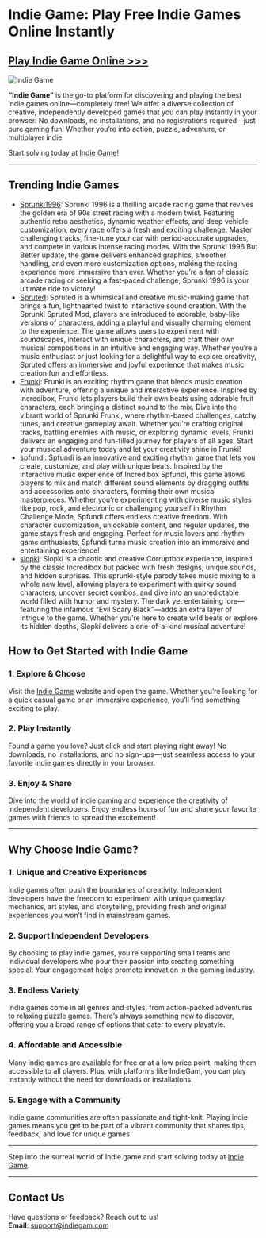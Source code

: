 # Indie Game: Play Free Indie Games Online Instantly

## [Play Indie Game Online >>>](https://indiegam.com/)  

![Indie Game](https://storage.indiegam.com/home/og-image.png)

**“Indie Game”** is the go-to platform for discovering and playing the best indie games online—completely free! We offer a diverse collection of creative, independently developed games that you can play instantly in your browser. No downloads, no installations, and no registrations required—just pure gaming fun! Whether you’re into action, puzzle, adventure, or multiplayer indie.

Start solving today at [Indie Game](https://indiegam.com/)!  

---

## Trending Indie Games
- [Sprunki1996](https://sprunki1996.org): Sprunki 1996 is a thrilling arcade racing game that revives the golden era of 90s street racing with a modern twist. Featuring authentic retro aesthetics, dynamic weather effects, and deep vehicle customization, every race offers a fresh and exciting challenge. Master challenging tracks, fine-tune your car with period-accurate upgrades, and compete in various intense racing modes. With the Sprunki 1996 But Better update, the game delivers enhanced graphics, smoother handling, and even more customization options, making the racing experience more immersive than ever. Whether you’re a fan of classic arcade racing or seeking a fast-paced challenge, Sprunki 1996 is your ultimate ride to victory!
- [Spruted](https://spruted.online): Spruted is a whimsical and creative music-making game that brings a fun, lighthearted twist to interactive sound creation. With the Sprunki Spruted Mod, players are introduced to adorable, baby-like versions of characters, adding a playful and visually charming element to the experience. The game allows users to experiment with soundscapes, interact with unique characters, and craft their own musical compositions in an intuitive and engaging way. Whether you’re a music enthusiast or just looking for a delightful way to explore creativity, Spruted offers an immersive and joyful experience that makes music creation fun and effortless.
- [Frunki](https://frunki.com): Frunki is an exciting rhythm game that blends music creation with adventure, offering a unique and interactive experience. Inspired by Incredibox, Frunki lets players build their own beats using adorable fruit characters, each bringing a distinct sound to the mix. Dive into the vibrant world of Sprunki Frunki, where rhythm-based challenges, catchy tunes, and creative gameplay await. Whether you’re crafting original tracks, battling enemies with music, or exploring dynamic levels, Frunki delivers an engaging and fun-filled journey for players of all ages. Start your musical adventure today and let your creativity shine in Frunki!
- [spfundi](https://indiegam.com/game/spfundi): Spfundi is an innovative and exciting rhythm game that lets you create, customize, and play with unique beats. Inspired by the interactive music experience of Incredibox Spfundi, this game allows players to mix and match different sound elements by dragging outfits and accessories onto characters, forming their own musical masterpieces. Whether you’re experimenting with diverse music styles like pop, rock, and electronic or challenging yourself in Rhythm Challenge Mode, Spfundi offers endless creative freedom. With character customization, unlockable content, and regular updates, the game stays fresh and engaging. Perfect for music lovers and rhythm game enthusiasts, Spfundi turns music creation into an immersive and entertaining experience!
- [slopki](https://indiegam.com/game/slopki): Slopki is a chaotic and creative Corruptbox experience, inspired by the classic Incredibox but packed with fresh designs, unique sounds, and hidden surprises. This sprunki-style parody takes music mixing to a whole new level, allowing players to experiment with quirky sound characters, uncover secret combos, and dive into an unpredictable world filled with humor and mystery. The dark yet entertaining lore—featuring the infamous “Evil Scary Black”—adds an extra layer of intrigue to the game. Whether you’re here to create wild beats or explore its hidden depths, Slopki delivers a one-of-a-kind musical adventure!

## How to Get Started with Indie Game

### 1. Explore & Choose
Visit the [Indie Game](https://indiegam.com) website and open the game. Whether you’re looking for a quick casual game or an immersive experience, you’ll find something exciting to play.

### 2. Play Instantly
Found a game you love? Just click and start playing right away! No downloads, no installations, and no sign-ups—just seamless access to your favorite indie games directly in your browser.

### 3. Enjoy & Share
Dive into the world of indie gaming and experience the creativity of independent developers. Enjoy endless hours of fun and share your favorite games with friends to spread the excitement!

---

## Why Choose Indie Game?

### 1. Unique and Creative Experiences
Indie games often push the boundaries of creativity. Independent developers have the freedom to experiment with unique gameplay mechanics, art styles, and storytelling, providing fresh and original experiences you won’t find in mainstream games.

### 2. Support Independent Developers
By choosing to play indie games, you’re supporting small teams and individual developers who pour their passion into creating something special. Your engagement helps promote innovation in the gaming industry.

### 3. Endless Variety
Indie games come in all genres and styles, from action-packed adventures to relaxing puzzle games. There’s always something new to discover, offering you a broad range of options that cater to every playstyle.

### 4. Affordable and Accessible
Many indie games are available for free or at a low price point, making them accessible to all players. Plus, with platforms like IndieGam, you can play instantly without the need for downloads or installations.

### 5. Engage with a Community
Indie game communities are often passionate and tight-knit. Playing indie games means you get to be part of a vibrant community that shares tips, feedback, and love for unique games.

---

Step into the surreal world of Indie game and start solving today at [Indie Game](https://indiegam.com).  

---

## Contact Us  
Have questions or feedback? Reach out to us!  
**Email**: support@indiegam.com  
